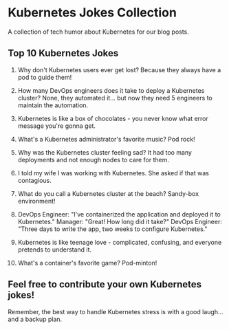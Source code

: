 # Kubernetes Jokes Collection

A collection of tech humor about Kubernetes for our blog posts.

## Top 10 Kubernetes Jokes

1. Why don't Kubernetes users ever get lost? Because they always have a pod to guide them!

2. How many DevOps engineers does it take to deploy a Kubernetes cluster? None, they automated it... but now they need 5 engineers to maintain the automation.

3. Kubernetes is like a box of chocolates - you never know what error message you're gonna get.

4. What's a Kubernetes administrator's favorite music? Pod rock!

5. Why was the Kubernetes cluster feeling sad? It had too many deployments and not enough nodes to care for them.

6. I told my wife I was working with Kubernetes. She asked if that was contagious.

7. What do you call a Kubernetes cluster at the beach? Sandy-box environment!

8. DevOps Engineer: "I've containerized the application and deployed it to Kubernetes."
   Manager: "Great! How long did it take?"
   DevOps Engineer: "Three days to write the app, two weeks to configure Kubernetes."

9. Kubernetes is like teenage love - complicated, confusing, and everyone pretends to understand it.

10. What's a container's favorite game? Pod-minton!

## Feel free to contribute your own Kubernetes jokes!

Remember, the best way to handle Kubernetes stress is with a good laugh... and a backup plan.
